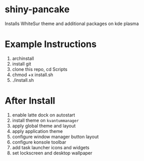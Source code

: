 # shiny-pancake
Installs WhiteSur theme and additional packages on kde plasma

# Example Instructions
1. archinstall
2. install git
3. clone this repo, cd Scripts
4. chmod +x install.sh
5. ./install.sh

# After Install
1. enable latte dock on autostart
2. install theme on ```kvantummanager```
3. apply global theme and layout
4. apply application theme
5. configure window manager button layout
6. configure konsole toolbar
7. add task launcher icons and widgets
8. set lockscreen and desktop wallpaper
